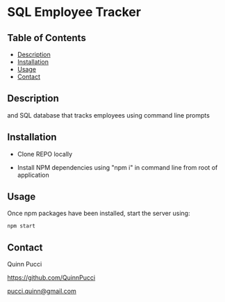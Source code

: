 # SQL Employee Tracker

## Table of Contents

- [Description](#description)
- [Installation](#installation)
- [Usage](#usage)
- [Contact](#contact)

## Description

and SQL database that tracks employees using command line prompts

## Installation

- Clone REPO locally

- Install NPM dependencies using "npm i" in command line from root of application

## Usage

Once npm packages have been installed, start the server using:

`npm start`


## Contact

Quinn Pucci

https://github.com/QuinnPucci

pucci.quinn@gmail.com
